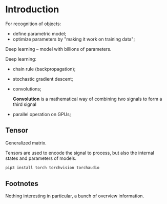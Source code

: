 # Introduction

For recognition of objects:

- define parametric model;
- optimize parameters by "making it work on training data";

Deep learning – model with billions of parameters.

Deep learning:

- chain rule (backpropagation);
- stochastic gradient descent;
- convolutions;

  **Convolution** is a mathematical way of combining two signals to form a third signal

- parallel operation on GPUs;

## Tensor

Generalized matrix.

Tensors are used to encode the signal to process, but also the internal states and parameters of models.

```sh
pip3 install torch torchvision torchaudio
```

## Footnotes

Nothing interesting in particular, a bunch of overview information.
